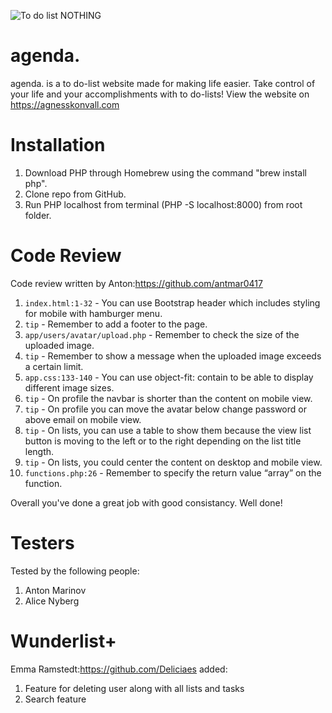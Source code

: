 ![To do list NOTHING](https://media.giphy.com/media/3oKHWtXlzTHeuVewtq/giphy.gif)
# agenda.

agenda. is a to do-list website made for making life easier. Take control of your life and your accomplishments with to do-lists! View the website on https://agnesskonvall.com

# Installation

1. Download PHP through Homebrew using the command "brew install php".
2. Clone repo from GitHub.
3. Run PHP localhost from terminal (PHP -S localhost:8000) from root folder.

# Code Review

Code review written by Anton:https://github.com/antmar0417

1. `index.html:1-32` - You can use Bootstrap header which includes styling for mobile with hamburger menu.
2. `tip` - Remember to add a footer to the page.
3. `app/users/avatar/upload.php` - Remember to check the size of the uploaded image.
4. `tip` - Remember to show a message when the uploaded image exceeds a certain limit.
5. `app.css:133-140` - You can use object-fit: contain to be able to display different image sizes.
6. `tip` - On profile the navbar is shorter than the content on mobile view.
7. `tip` - On profile you can move the avatar below change password or above email on mobile view.
8. `tip` - On lists, you can use a table to show them because the view list button is moving to the left or to the right depending on the list title length.
9. `tip` - On lists, you could center the content on desktop and mobile view.
10. `functions.php:26` - Remember to specify the return value “array” on the function.

Overall you've done a great job with good consistancy. Well done!

# Testers

Tested by the following people:

1. Anton Marinov
2. Alice Nyberg

# Wunderlist+

Emma Ramstedt:https://github.com/Deliciaes added:

1. Feature for deleting user along with all lists and tasks
2. Search feature
